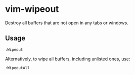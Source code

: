 vim-wipeout
===========

Destroy all buffers that are not open in any tabs or windows.

Usage
-----

```
:Wipeout
```

Alternatively, to wipe all buffers, including unlisted ones, use:

```
:WipeoutAll
```
